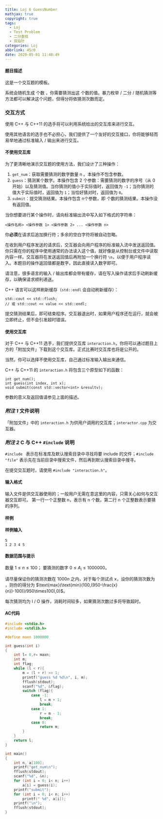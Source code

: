 ```yaml
---
title: Loj 6 GuessNumber
mathjax: true
copyright: true
tags: 
  - Loj 
  - Test Problem
  - 二分查找 
  - 双指针
categories: Loj
abbrlink: 45c0
date: 2020-05-01 11:40:49
---
```


#### 题目描述

这是一个交互题的模板。

系统会随机生成 个数 ，你需要猜测出这 个数的值。暴力枚举 / 二分 / 随机猜测等方法都可以解决这个问题，但得分将依猜测次数而定。

### 交互方式

使用 C++ 与 C++11 的选手将可以利用系统给出的交互库来进行交互。

使用其他语言的选手也不必担心，我们提供了一个友好的交互接口，你将能够轻而易举地通过标准输入 / 输出来进行交互。

<!--more-->

#### 不使用交互库

为了更清晰地演示交互题的使用方法，我们设计了三种操作：

1. `get_num`：获取需要猜测的数字数量 n 。本操作不包含参数。
2. `guess`：猜测某个数字。本操作包含 2 个参数：需要猜测的数字的序号（从 0 开始）以及猜测值。当你猜测的值小于实际值时，返回值为 `-1`；当你猜测的值大于实际值时，返回值为 `1`；当恰好猜对时，返回值为 `0`。
3. `submit`：提交猜测结果。本操作包含 n个参数，即 个数的猜测结果。本操作没有返回值。

当你想要进行某个操作时，请向标准输出流中写入如下格式的字符串：

```
<操作名称> <操作参数 1> <操作参数 2> ... <操作参数 n>
```

你**必须**在请求后追加换行符；多余的空白字符将被自动忽略。

在收到用户程序发送的请求后，交互器会向用户程序的标准输入流中发送返回值。你只需在你的程序中使用通常的办法读入这个值，就好像是从控制台或文件中读取内容一样。交互器将在发送返回值后再附加一个换行符 `\n`，以便于用户程序读入。本题目的操作返回值都是数字，因此直接读入数字即可。

请注意，很多语言的输入 / 输出库都会带有缓存，请在写入操作请求后手动刷新缓存，以确保请求顺利递送。

C++ 语言可以这样刷新缓存（`std::endl` 会自动刷新缓存）：

```
std::cout << std::flush;
// 或 std::cout << value << std::endl;
```

提交猜测结果后，即可结束程序。交互器退出时，如果用户程序还在运行，就会被立即终止，但不会引发超时错误。

#### 使用交互库

对于 C++ 与 C++11 选手，我们提供交互库 `interaction.h`，你将可以通过题目上方的「附加文件」下载到这个交互库。正式比赛时交互库也将是公开的。

当然，你可以选择不使用交互库，自己通过标准输入输出来通信。

C++ 与 C++11 的 `interaction.h` 将包含三个原型如下的函数：

```
int get_num();
int guess(int index, int x);
void submit(const std::vector<int> &resultv);
```

参数的意义及返回值请参见上面的描述。

### *附注 1* 文件说明

「附加文件」中的 `interaction.h` 为供用户调用的交互库；`interactor.cpp` 为交互器。

### *附注 2* C 与 C++ `#include` 说明

`#include ` 表示在标准库及默认搜索目录中寻找将要 include 的文件；`#include "file"` 表示先在当前目录中搜索文件，然后再到默认搜索目录中搜寻。

在提交交互题时，请使用 `#include "interaction.h"`。

#### 输入格式

输入文件是供交互器使用的；一般用户无需在意这里的内容，只需关心如何与交互器交互即可。 第一行一个正整数 n，表示有 n 个数，第二行 n 个正整数表示要猜的序列。

#### 样例

#### 样例输入

```
5
1 2 3 4 5
```

#### 数据范围与提示

数量 $1 \leq n \leq 100$；
要猜测的数字 $0 \leq A_i \leq 1000000$。

请尽量保证你的猜测次数在 $1000n$ 之内，对于每个测试点 x，设你的猜测次数为 ，则你的得分为 $\text{max}(\text{min}(100,(950-\frac{x}{n})-100))/950\times100),0)$。

每次猜测均为 I / O 操作，消耗时间较多，如果猜测次数过多将导致超时。

#### AC代码

```c++
#include <stdio.h>
#include <stdlib.h>

#define maxn 1000000

int guess(int i)
{
    int l= 0,r= maxn;
	int m;
    int flag;
    while (l < r){
        m = (l + r) >> 1;
        printf("guess %d %d\n", i, m);
        fflush(stdout);
        scanf("%d", &flag);
        switch (flag){
            case -1:
                l = m + 1;
                break;
            case 1:
                r = m - 1;
                break;
            case 0:
                return m;
        }
    }
    return l;
}

int main()
{
    int n, a[100];
    printf("get_num\n");
    fflush(stdout);
    scanf("%d", &n);
    for (int i = 0; i< n; i++)
        a[i] = guess(i);
    printf("submit");
    for (int i = 0; i< n; i++)
        printf(" %d", a[i]);
    printf("\n");
    fflush(stdout);
}
```

